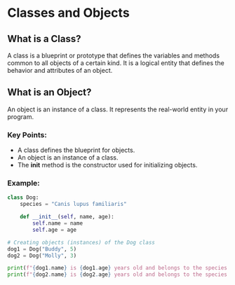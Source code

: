 # Classes and Objects

## What is a Class?
A class is a blueprint or prototype that defines the variables and methods common to all objects of a certain kind. It is a logical entity that defines the behavior and attributes of an object.

## What is an Object?
An object is an instance of a class. It represents the real-world entity in your program.

### Key Points:
- A class defines the blueprint for objects.
- An object is an instance of a class.
- The __init__ method is the constructor used for initializing objects.

### Example:
```python
class Dog:
    species = "Canis lupus familiaris"

    def __init__(self, name, age):
        self.name = name
        self.age = age

# Creating objects (instances) of the Dog class
dog1 = Dog("Buddy", 5)
dog2 = Dog("Molly", 3)

print(f"{dog1.name} is {dog1.age} years old and belongs to the species {dog1.species}.")
print(f"{dog2.name} is {dog2.age} years old and belongs to the species {dog2.species}.")
```
